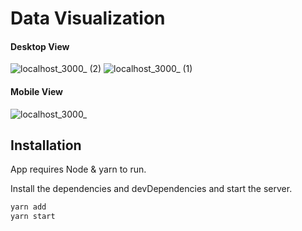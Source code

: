 # Data Visualization

#### Desktop View
![localhost_3000_ (2)](https://user-images.githubusercontent.com/42902745/231891716-5ccf44ca-e14d-4676-818a-7811245ba868.png)
![localhost_3000_ (1)](https://user-images.githubusercontent.com/42902745/231891736-f60951b0-c84b-4250-a200-8c6a02c01a9b.png)

#### Mobile View
![localhost_3000_](https://user-images.githubusercontent.com/42902745/231891745-6a3576d2-57d9-415b-bf00-ce8f8833d61f.png)


## Installation

App requires Node & yarn to run.

Install the dependencies and devDependencies and start the server.

```sh
yarn add
yarn start
```
